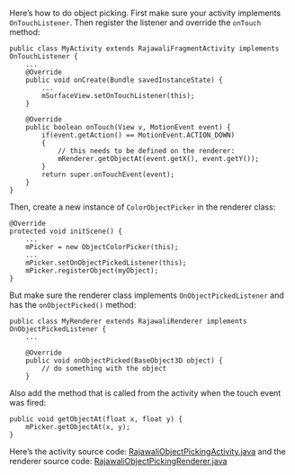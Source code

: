Here’s how to do object picking.
First make sure your activity implements `OnTouchListener`. Then register the listener and override the `onTouch` method:
```
public class MyActivity extends RajawaliFragmentActivity implements OnTouchListener {
	...
	@Override
    public void onCreate(Bundle savedInstanceState) {
		...
		mSurfaceView.setOnTouchListener(this);
	}

	@Override
	public boolean onTouch(View v, MotionEvent event) {
		if(event.getAction() == MotionEvent.ACTION_DOWN)
		{
			// this needs to be defined on the renderer:
			mRenderer.getObjectAt(event.getX(), event.getY());
		}
		return super.onTouchEvent(event);
	}
}
```
Then, create a new instance of `ColorObjectPicker` in the renderer class:
```
@Override
protected void initScene() {
	...
	mPicker = new ObjectColorPicker(this);
	...
	mPicker.setOnObjectPickedListener(this);
	mPicker.registerObject(myObject);
}
```
But make sure the renderer class implements `OnObjectPickedListener` and has the `onObjectPicked()` method:
```
public class MyRenderer extends RajawaliRenderer implements OnObjectPickedListener {
	...

	@Override
	public void onObjectPicked(BaseObject3D object) {
		// do something with the object
	}
```
Also add the method that is called from the activity when the touch event was fired:
```
public void getObjectAt(float x, float y) {
	mPicker.getObjectAt(x, y);
}
```
Here’s the activity source code: [RajawaliObjectPickingActivity.java](https://github.com/MasDennis/RajawaliExamples/blob/master/src/com/monyetmabuk/rajawali/tutorials/RajawaliObjectPickingActivity.java) and the renderer source code: [RajawaliObjectPickingRenderer.java](https://github.com/MasDennis/RajawaliExamples/blob/master/src/com/monyetmabuk/rajawali/tutorials/RajawaliObjectPickingRenderer.java)